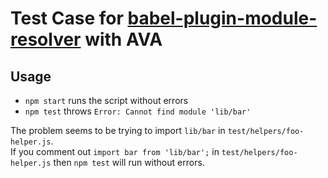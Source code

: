 # Test Case for [babel-plugin-module-resolver](https://github.com/tleunen/babel-plugin-module-resolver) with AVA

## Usage
- `npm start` runs the script without errors
- `npm test` throws `Error: Cannot find module 'lib/bar'`

The problem seems to be trying to import `lib/bar` in `test/helpers/foo-helper.js`.  
If you comment out `import bar from 'lib/bar';` in `test/helpers/foo-helper.js` then `npm test` will run without errors.
